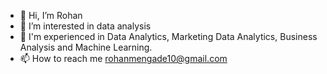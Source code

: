 - 👋 Hi, I’m Rohan
- 👀 I’m interested in data analysis
- 🌱 I'm experienced in Data Analytics, Marketing Data Analytics, Business Analysis and Machine Learning. 
- 📫 How to reach me rohanmengade10@gmail.com

<!---
rohanmengade/rohanmengade is a ✨ special ✨ repository because its `README.md` (this file) appears on your GitHub profile.
You can click the Preview link to take a look at your changes.
--->
